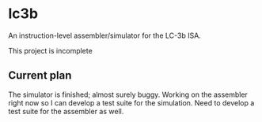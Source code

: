 # lc3b

An instruction-level assembler/simulator for the LC-3b ISA.

This project is incomplete

## Current plan

The simulator is finished; almost surely buggy. Working on the assembler right
now so I can develop a test suite for the simulation. Need to develop a test
suite for the assembler as well.
